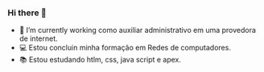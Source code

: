 ### Hi there 👋



- 🔭 I’m currently working como auxiliar administrativo em uma provedora de internet.
- 💻 Estou concluin minha formação em Redes de computadores.
-  📚 Estou estudando htlm, css, java script e apex.
